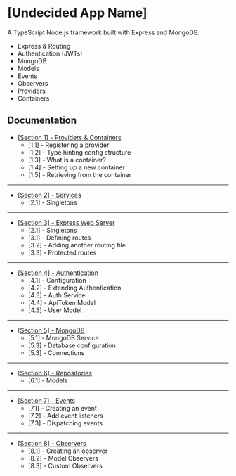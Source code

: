 # [Undecided App Name]

A TypeScript Node.js framework built with Express and MongoDB.

- Express & Routing
- Authentication (JWTs)
- MongoDB
- Models
- Events
- Observers
- Providers
- Containers

## Documentation

- [[Section 1] - Providers & Containers](docs/section-1-providers-and-containers.md)
    - [1.1] - Registering a provider
    - [1.2] - Type hinting config structure
    - [1.3] - What is a container?
    - [1.4] - Setting up a new container
    - [1.5] - Retrieving from the container

---

- [[Section 2] - Services](docs/section-1-services.md)
    - [2.1] - Singletons

- ---

- [[Section 3] - Express Web Server](docs/section-3-express-web-server.md)
    - [2.1] - Singletons
    - [3.1] - Defining routes
    - [3.2] - Adding another routing file
    - [3.3] - Protected routes

---

- [[Section 4] - Authentication](docs/section-4-authentication.md)
    - [4.1] - Configuration
    - [4.2] - Extending Authentication
    - [4.3] - Auth Service
    - [4.4] - ApiToken Model
    - [4.5] - User Model

---

- [[Section 5] - MongoDB](docs/section-5-mongodb.md)
    - [5.1] - MongoDB Service
    - [5.3] - Database configuration
    - [5.3] - Connections

---

- [[Section 6] - Repositories](docs/section-6-repositories.md)
    - [6.1] - Models

---

- [[Section 7] - Events](docs/section-7-events.md)
    - [7.1] - Creating an event
    - [7.2] - Add event listeners
    - [7.3] - Dispatching events

---

- [[Section 8] - Observers](docs/section-8-observers.md)
    - [8.1] - Creating an observer
    - [8.2] - Model Observers
    - [8.3] - Custom Observers